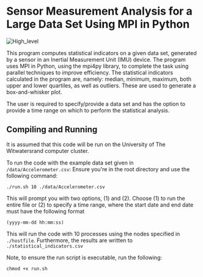 # Sensor Measurement Analysis for a Large Data Set Using MPI in Python

![High_level](https://github.com/RyanSelesnik/Big-data-project/assets/68182750/6964a73a-90bf-474c-baaa-6c491eefd5aa)

This program computes statistical indicators on a given data set, generated by a sensor in an Inertial Measurement Unit (IMU) device. The program uses MPI in Python, using the mpi4py library, to complete the task using parallel techniques to improve efficiency. The statistical indicators calculated in the program are, namely: median, minimum, maximum, both upper and lower quartiles, as well as outliers. These are used to generate a box-and-whisker plot. 

The user is required to specify/provide a data set and has the option to provide a time range on which to perform the statistical analysis.

## Compiling and Running

It is assumed that this code will be run on the University of The Witwatersrand computer cluster.

To run the code with the example data set given in `/data/Accelerometer.csv`:
Ensure you're in the root directory and use the following command:

```
./run.sh 10 ./data/Accelerometer.csv
```
This will prompt you with two options, (1) and (2). Choose (1) to run the entire file or (2) to specify a time range, where the start date and end date must have the following format 

```
(yyyy-mm-dd hh:mm:ss)
```

This will run the code with 10 processes using the nodes specified in `./hostfile`. Furthermore, the results are written to `./statistical_indicators.csv`

Note, to ensure the run script is executable, run the following:

```
chmod +x run.sh
```


